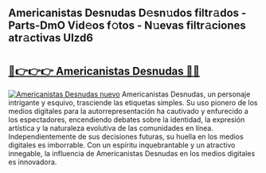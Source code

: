 ## Americanistas Desnudas D𝚎sn𝚞dos filtr𝚊dos - Parts-DmO Vid𝚎os f𝚘tos - N𝚞evas filtr𝚊ciones atr𝚊ctivas UIzd6

# <h2><a href="http://mb2e3zd.tromn.icu/?c=Americanistas+Desnudas">🔗👉👉👉 Americanistas Desnudas 🔗🔗</a></h2>

[![Americanistas Desnudas nuevo](https://i.imgur.com/pEAQMta.gif)](http://mb2e3zd.tromn.icu/?c=Americanistas+Desnudas)
Americanistas Desnudas, un personaje intrigante y esquivo, trasciende las etiquetas simples. Su uso pionero de los medios digitales para la autorrepresentación ha cautivado y enfurecido a los espectadores, encendiendo debates sobre la identidad, la expresión artística y la naturaleza evolutiva de las comunidades en línea. Independientemente de sus decisiones futuras, su huella en los medios digitales es imborrable. Con un espíritu inquebrantable y un atractivo innegable, la influencia de Americanistas Desnudas en los medios digitales es innovadora.
